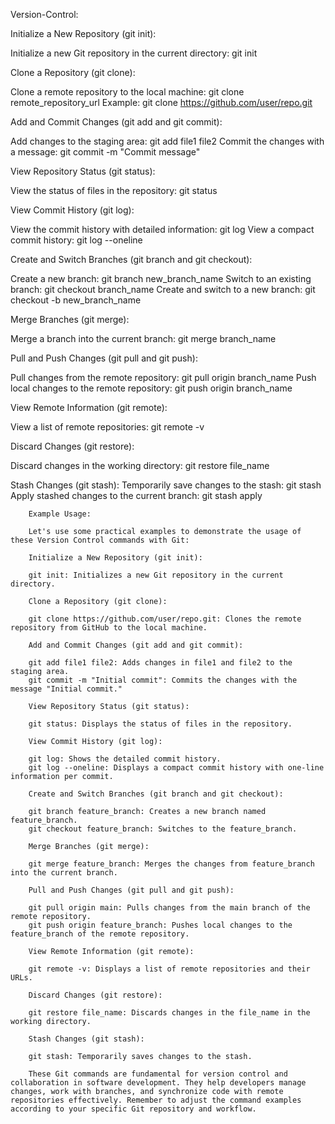 Version-Control:

Initialize a New Repository (git init):

Initialize a new Git repository in the current directory: git init

Clone a Repository (git clone):

Clone a remote repository to the local machine: git clone remote_repository_url
Example: git clone https://github.com/user/repo.git

Add and Commit Changes (git add and git commit):

Add changes to the staging area: git add file1 file2
Commit the changes with a message: git commit -m "Commit message"

View Repository Status (git status):

View the status of files in the repository: git status

View Commit History (git log):

View the commit history with detailed information: git log
View a compact commit history: git log --oneline

Create and Switch Branches (git branch and git checkout):

Create a new branch: git branch new_branch_name
Switch to an existing branch: git checkout branch_name
Create and switch to a new branch: git checkout -b new_branch_name

Merge Branches (git merge):

Merge a branch into the current branch: git merge branch_name

Pull and Push Changes (git pull and git push):

Pull changes from the remote repository: git pull origin branch_name
Push local changes to the remote repository: git push origin branch_name

View Remote Information (git remote):

View a list of remote repositories: git remote -v

Discard Changes (git restore):

Discard changes in the working directory: git restore file_name

Stash Changes (git stash):
Temporarily save changes to the stash: git stash
Apply stashed changes to the current branch: git stash apply

		Example Usage:
		
		Let's use some practical examples to demonstrate the usage of these Version Control commands with Git:
		
		Initialize a New Repository (git init):
		
		git init: Initializes a new Git repository in the current directory.
		
		Clone a Repository (git clone):
		
		git clone https://github.com/user/repo.git: Clones the remote repository from GitHub to the local machine.
		
		Add and Commit Changes (git add and git commit):
		
		git add file1 file2: Adds changes in file1 and file2 to the staging area.
		git commit -m "Initial commit": Commits the changes with the message "Initial commit."
		
		View Repository Status (git status):
		
		git status: Displays the status of files in the repository.
		
		View Commit History (git log):
		
		git log: Shows the detailed commit history.
		git log --oneline: Displays a compact commit history with one-line information per commit.
		
		Create and Switch Branches (git branch and git checkout):
		
		git branch feature_branch: Creates a new branch named feature_branch.
		git checkout feature_branch: Switches to the feature_branch.
		
		Merge Branches (git merge):
		
		git merge feature_branch: Merges the changes from feature_branch into the current branch.
		
		Pull and Push Changes (git pull and git push):
		
		git pull origin main: Pulls changes from the main branch of the remote repository.
		git push origin feature_branch: Pushes local changes to the feature_branch of the remote repository.
		
		View Remote Information (git remote):
		
		git remote -v: Displays a list of remote repositories and their URLs.
		
		Discard Changes (git restore):
		
		git restore file_name: Discards changes in the file_name in the working directory.
		
		Stash Changes (git stash):
		
		git stash: Temporarily saves changes to the stash.
		
		These Git commands are fundamental for version control and collaboration in software development. They help developers manage changes, work with branches, and synchronize code with remote repositories effectively. Remember to adjust the command examples according to your specific Git repository and workflow.